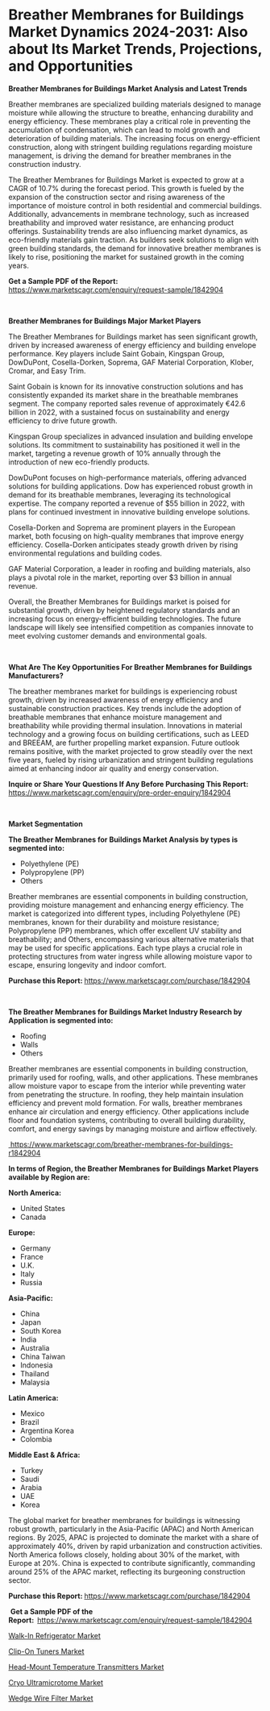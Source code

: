 <p><h1>Breather Membranes for Buildings Market Dynamics 2024-2031: Also about Its Market Trends, Projections, and Opportunities</h1></p><p><strong>Breather Membranes for Buildings Market Analysis and Latest Trends</strong></p>
<p><p>Breather membranes are specialized building materials designed to manage moisture while allowing the structure to breathe, enhancing durability and energy efficiency. These membranes play a critical role in preventing the accumulation of condensation, which can lead to mold growth and deterioration of building materials. The increasing focus on energy-efficient construction, along with stringent building regulations regarding moisture management, is driving the demand for breather membranes in the construction industry.</p><p>The Breather Membranes for Buildings Market is expected to grow at a CAGR of 10.7% during the forecast period. This growth is fueled by the expansion of the construction sector and rising awareness of the importance of moisture control in both residential and commercial buildings. Additionally, advancements in membrane technology, such as increased breathability and improved water resistance, are enhancing product offerings. Sustainability trends are also influencing market dynamics, as eco-friendly materials gain traction. As builders seek solutions to align with green building standards, the demand for innovative breather membranes is likely to rise, positioning the market for sustained growth in the coming years.</p></p>
<p><strong>Get a Sample PDF of the Report:&nbsp;</strong> <a href="https://www.marketscagr.com/enquiry/request-sample/1842904?utm_campaign=1573&utm_medium=2&utm_source=Github&utm_content=ia&utm_term=19102024&utm_id=breather-membranes-for-buildings">https://www.marketscagr.com/enquiry/request-sample/1842904</a></p>
<p>&nbsp;</p>
<p><strong>Breather Membranes for Buildings Major Market Players</strong></p>
<p><p>The Breather Membranes for Buildings market has seen significant growth, driven by increased awareness of energy efficiency and building envelope performance. Key players include Saint Gobain, Kingspan Group, DowDuPont, Cosella-Dorken, Soprema, GAF Material Corporation, Klober, Cromar, and Easy Trim. </p><p>Saint Gobain is known for its innovative construction solutions and has consistently expanded its market share in the breathable membranes segment. The company reported sales revenue of approximately €42.6 billion in 2022, with a sustained focus on sustainability and energy efficiency to drive future growth.</p><p>Kingspan Group specializes in advanced insulation and building envelope solutions. Its commitment to sustainability has positioned it well in the market, targeting a revenue growth of 10% annually through the introduction of new eco-friendly products. </p><p>DowDuPont focuses on high-performance materials, offering advanced solutions for building applications. Dow has experienced robust growth in demand for its breathable membranes, leveraging its technological expertise. The company reported a revenue of $55 billion in 2022, with plans for continued investment in innovative building envelope solutions. </p><p>Cosella-Dorken and Soprema are prominent players in the European market, both focusing on high-quality membranes that improve energy efficiency. Cosella-Dorken anticipates steady growth driven by rising environmental regulations and building codes. </p><p>GAF Material Corporation, a leader in roofing and building materials, also plays a pivotal role in the market, reporting over $3 billion in annual revenue. </p><p>Overall, the Breather Membranes for Buildings market is poised for substantial growth, driven by heightened regulatory standards and an increasing focus on energy-efficient building technologies. The future landscape will likely see intensified competition as companies innovate to meet evolving customer demands and environmental goals.</p></p>
<p>&nbsp;</p>
<p><strong>What Are The Key Opportunities For Breather Membranes for Buildings Manufacturers?</strong></p>
<p><p>The breather membranes market for buildings is experiencing robust growth, driven by increased awareness of energy efficiency and sustainable construction practices. Key trends include the adoption of breathable membranes that enhance moisture management and breathability while providing thermal insulation. Innovations in material technology and a growing focus on building certifications, such as LEED and BREEAM, are further propelling market expansion. Future outlook remains positive, with the market projected to grow steadily over the next five years, fueled by rising urbanization and stringent building regulations aimed at enhancing indoor air quality and energy conservation.</p></p>
<p><strong>Inquire or Share Your Questions If Any Before Purchasing This Report:</strong> <a href="https://www.marketscagr.com/enquiry/pre-order-enquiry/1842904?utm_campaign=1573&utm_medium=2&utm_source=Github&utm_content=ia&utm_term=19102024&utm_id=breather-membranes-for-buildings">https://www.marketscagr.com/enquiry/pre-order-enquiry/1842904</a></p>
<p>&nbsp;</p>
<p><strong>Market Segmentation</strong></p>
<p><strong>The Breather Membranes for Buildings Market Analysis by types is segmented into:</strong></p>
<p><ul><li>Polyethylene (PE)</li><li>Polypropylene (PP)</li><li>Others</li></ul></p>
<p><p>Breather membranes are essential components in building construction, providing moisture management and enhancing energy efficiency. The market is categorized into different types, including Polyethylene (PE) membranes, known for their durability and moisture resistance; Polypropylene (PP) membranes, which offer excellent UV stability and breathability; and Others, encompassing various alternative materials that may be used for specific applications. Each type plays a crucial role in protecting structures from water ingress while allowing moisture vapor to escape, ensuring longevity and indoor comfort.</p></p>
<p><strong>Purchase this Report:&nbsp;</strong><a href="https://www.marketscagr.com/purchase/1842904?utm_campaign=1573&utm_medium=2&utm_source=Github&utm_content=ia&utm_term=19102024&utm_id=breather-membranes-for-buildings">https://www.marketscagr.com/purchase/1842904</a></p>
<p>&nbsp;</p>
<p><strong>The Breather Membranes for Buildings Market Industry Research by Application is segmented into:</strong></p>
<p><ul><li>Roofing</li><li>Walls</li><li>Others</li></ul></p>
<p><p>Breather membranes are essential components in building construction, primarily used for roofing, walls, and other applications. These membranes allow moisture vapor to escape from the interior while preventing water from penetrating the structure. In roofing, they help maintain insulation efficiency and prevent mold formation. For walls, breather membranes enhance air circulation and energy efficiency. Other applications include floor and foundation systems, contributing to overall building durability, comfort, and energy savings by managing moisture and airflow effectively.</p></p>
<p><a href="https://www.marketscagr.com/breather-membranes-for-buildings-r1842904?utm_campaign=1573&utm_medium=2&utm_source=Github&utm_content=ia&utm_term=19102024&utm_id=breather-membranes-for-buildings">&nbsp;https://www.marketscagr.com/breather-membranes-for-buildings-r1842904</a></p>
<p><strong>In terms of Region, the Breather Membranes for Buildings Market Players available by Region are:</strong></p>
<p>
    <p> <strong> North America: </strong>
        <ul>
            <li>United States</li>
            <li>Canada</li>
        </ul>
        </p> 
    <p> <strong> Europe: </strong>
        <ul>
            <li>Germany</li>
            <li>France</li>
            <li>U.K.</li>
            <li>Italy</li>
            <li>Russia</li>
        </ul>
        </p> 
    <p> <strong> Asia-Pacific: </strong>
        <ul>
            <li>China</li>
            <li>Japan</li>
            <li>South Korea</li>
            <li>India</li>
            <li>Australia</li>
            <li>China Taiwan</li>
            <li>Indonesia</li>
            <li>Thailand</li>
            <li>Malaysia</li>
        </ul>
        </p> 
    <p> <strong> Latin America: </strong>
        <ul>
            <li>Mexico</li>
            <li>Brazil</li>
            <li>Argentina Korea</li>
            <li>Colombia</li>
        </ul>
        </p> 
    <p> <strong> Middle East & Africa: </strong>
        <ul>
            <li>Turkey</li>
            <li>Saudi</li>
            <li>Arabia</li>
            <li>UAE</li>
            <li>Korea</li>
        </ul>
    </p>
    </p>
<p><p>The global market for breather membranes for buildings is witnessing robust growth, particularly in the Asia-Pacific (APAC) and North American regions. By 2025, APAC is projected to dominate the market with a share of approximately 40%, driven by rapid urbanization and construction activities. North America follows closely, holding about 30% of the market, with Europe at 20%. China is expected to contribute significantly, commanding around 25% of the APAC market, reflecting its burgeoning construction sector.</p></p>
<p><strong>Purchase this Report: </strong><a href="https://www.marketscagr.com/purchase/1842904?utm_campaign=1573&utm_medium=2&utm_source=Github&utm_content=ia&utm_term=19102024&utm_id=breather-membranes-for-buildings">https://www.marketscagr.com/purchase/1842904</a></p>
<p>&nbsp;<strong>Get a Sample PDF of the Report:&nbsp;&nbsp;</strong><a href="https://www.marketscagr.com/enquiry/request-sample/1842904?utm_campaign=1573&utm_medium=2&utm_source=Github&utm_content=ia&utm_term=19102024&utm_id=breather-membranes-for-buildings">https://www.marketscagr.com/enquiry/request-sample/1842904</a></p>
<p><strong></strong></p>
<p><p><a href="https://www.linkedin.com/pulse/walk-in-refrigerator-market-segmentation-applications-types-zokyf?utm_campaign=1573&utm_medium=2&utm_source=Github&utm_content=ia&utm_term=19102024&utm_id=breather-membranes-for-buildings">Walk-In Refrigerator Market</a></p><p><a href="https://www.linkedin.com/pulse/clip-on-tuners-market-size-share-competitive-landscape-k4d5f?utm_campaign=1573&utm_medium=2&utm_source=Github&utm_content=ia&utm_term=19102024&utm_id=breather-membranes-for-buildings">Clip-On Tuners Market</a></p><p><a href="https://www.linkedin.com/pulse/influencing-factors-head-mount-temperature-transmitters-market-f86nf?utm_campaign=1573&utm_medium=2&utm_source=Github&utm_content=ia&utm_term=19102024&utm_id=breather-membranes-for-buildings">Head-Mount Temperature Transmitters Market</a></p><p><a href="https://issuu.com/reportprime-2/docs/cryo-ultramicrotome-market-size-203_36c75f25deb384?utm_campaign=1573&utm_medium=2&utm_source=Github&utm_content=ia&utm_term=19102024&utm_id=breather-membranes-for-buildings">Cryo Ultramicrotome Market</a></p><p><a href="https://issuu.com/reportprime-2/docs/wedge-wire-filter-market-size-2030._2518bf52bdadd6?utm_campaign=1573&utm_medium=2&utm_source=Github&utm_content=ia&utm_term=19102024&utm_id=breather-membranes-for-buildings">Wedge Wire Filter Market</a></p></p>
